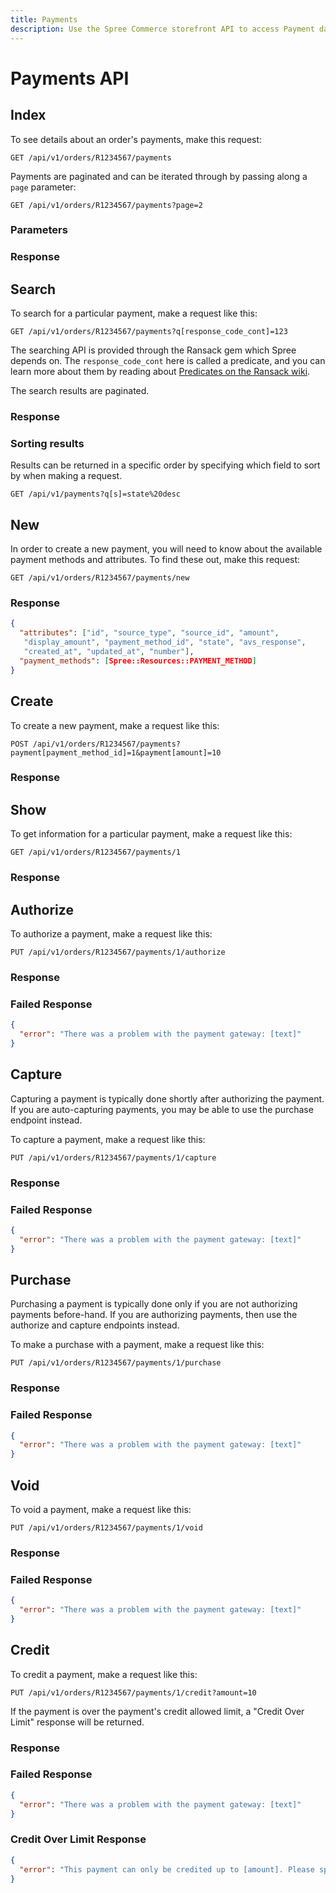 ```yaml
---
title: Payments
description: Use the Spree Commerce storefront API to access Payment data.
---
```


# Payments API

## Index

To see details about an order's payments, make this request:

    GET /api/v1/orders/R1234567/payments

Payments are paginated and can be iterated through by passing along a `page` parameter:

    GET /api/v1/orders/R1234567/payments?page=2

### Parameters

<params params='[
  {
    "name": "page",
    "description": "The page number of payments to display."
  }, {
    "name": "per_page",
    "description": "The number of payments to return per page"
  }
]'></params>

### Response

<status code="200"></status>
<json sample="payments"></json>

## Search

To search for a particular payment, make a request like this:

    GET /api/v1/orders/R1234567/payments?q[response_code_cont]=123

The searching API is provided through the Ransack gem which Spree depends on. The `response_code_cont` here is called a predicate, and you can learn more about them by reading about [Predicates on the Ransack wiki](https://github.com/ernie/ransack/wiki/Basic-Searching).

The search results are paginated.

### Response

<status code="200"></status>
<json sample="payments"></json>

### Sorting results

Results can be returned in a specific order by specifying which field to sort by when making a request.

    GET /api/v1/payments?q[s]=state%20desc

## New

In order to create a new payment, you will need to know about the available payment methods and attributes. To find these out, make this request:

    GET /api/v1/orders/R1234567/payments/new

### Response

<status code="200"></status>
```json
{
  "attributes": ["id", "source_type", "source_id", "amount",
   "display_amount", "payment_method_id", "state", "avs_response",
   "created_at", "updated_at", "number"],
  "payment_methods": [Spree::Resources::PAYMENT_METHOD]
}
```

## Create

To create a new payment, make a request like this:

    POST /api/v1/orders/R1234567/payments?payment[payment_method_id]=1&payment[amount]=10

### Response

<status code="201"></status>
<json sample="payment"></json>

## Show

To get information for a particular payment, make a request like this:

    GET /api/v1/orders/R1234567/payments/1

### Response

<status code="200"></status>
<json sample="payment"></json>

## Authorize

To authorize a payment, make a request like this:

    PUT /api/v1/orders/R1234567/payments/1/authorize

### Response

<status code="200"></status>
<json sample="payment"></json>

### Failed Response

<status code="422"></status>
```json
{
  "error": "There was a problem with the payment gateway: [text]"
}
```

## Capture

<alert kind="warning">
  Capturing a payment is typically done shortly after authorizing the payment. If you are auto-capturing payments, you may be able to use the purchase endpoint instead.
</alert>

To capture a payment, make a request like this:

    PUT /api/v1/orders/R1234567/payments/1/capture

### Response

<status code="200"></status>
<json sample="payment"></json>

### Failed Response

<status code="422"></status>
```json
{
  "error": "There was a problem with the payment gateway: [text]"
}
```

## Purchase

<alert kind="warning">
  Purchasing a payment is typically done only if you are not authorizing payments before-hand. If you are authorizing payments, then use the authorize and capture endpoints instead.
</alert>

To make a purchase with a payment, make a request like this:

    PUT /api/v1/orders/R1234567/payments/1/purchase

### Response

<status code="200"></status>
<json sample="payment"></json>

### Failed Response

<status code="422"></status>
```json
{
  "error": "There was a problem with the payment gateway: [text]"
}
```

## Void

To void a payment, make a request like this:

    PUT /api/v1/orders/R1234567/payments/1/void

### Response

<status code="200"></status>
<json sample="payment"></json>

### Failed Response

<status code="422"></status>
```json
{
  "error": "There was a problem with the payment gateway: [text]"
}
```

## Credit

To credit a payment, make a request like this:

    PUT /api/v1/orders/R1234567/payments/1/credit?amount=10

If the payment is over the payment's credit allowed limit, a "Credit Over Limit" response will be returned.

### Response

<status code="200"></status>
<json sample="payment"></json>

### Failed Response

<status code="422"></status>
```json
{
  "error": "There was a problem with the payment gateway: [text]"
}
```

### Credit Over Limit Response

<status code="422"></status>
```json
{
  "error": "This payment can only be credited up to [amount]. Please specify an amount less than or equal to this number."
}
```
